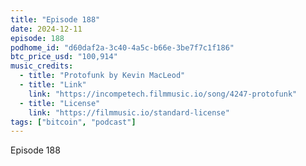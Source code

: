 ```yaml
---
title: "Episode 188"
date: 2024-12-11
episode: 188
podhome_id: "d60daf2a-3c40-4a5c-b66e-3be7f7c1f186"
btc_price_usd: "100,914"
music_credits:
  - title: "Protofunk by Kevin MacLeod"
  - title: "Link"
    link: "https://incompetech.filmmusic.io/song/4247-protofunk"
  - title: "License"
    link: "https://filmmusic.io/standard-license"
tags: ["bitcoin", "podcast"]
---
```


Episode 188